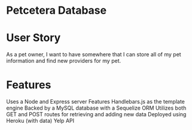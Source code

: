 # Petcetera Database

# User Story
As a pet owner, I want to have somewhere that I can store all of my pet information and find new providers for my pet. 

# Features
Uses a Node and Express server
Features Handlebars.js as the template engine
Backed by a MySQL database with a Sequelize ORM
Utilizes both GET and POST routes for retrieving and adding new data
Deployed using Heroku (with data)
Yelp API
